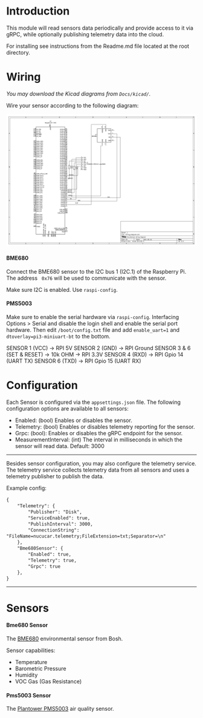 # Introduction

This module will read sensors data periodically and
provide access to it via gRPC, while optionally publishing telemetry data into the cloud.

For installing see instructions from the Readme.md file located at the root directory.

# Wiring

_You may download the Kicad diagrams from `Docs/kicad/`._

Wire your sensor according to the following diagram:

![raspberry pi wiring diagram](../Docs/images/nucucar_wiring.png)

#### BME680

Connect the BME680 sensor to the I2C bus 1 (I2C.1) of the Raspberry Pi.
The address ` 0x76` will be used to communicate with the sensor.

Make sure I2C is enabled. Use `raspi-config`.

#### PMS5003

Make sure to enable the serial hardware via `raspi-config`. Interfacing Options > Serial and disable the login shell and enable the serial port hardware.
Then edit `/boot/config.txt` file and add `enable_uart=1` and `dtoverlay=pi3-miniuart-bt` to the bottom.

SENSOR 1 (VCC) -> RPI 5V
SENSOR 2 (GND) -> RPI Ground
SENSOR 3 & 6 (SET & RESET) -> 10k OHM -> RPI 3.3V
SENSOR 4 (RXD) -> RPI Gpio 14 (UART TX)
SENSOR 6 (TXD) -> RPI Gpio 15 (UART RX)

# Configuration

Each Sensor is configured via the `appsettings.json` file. The following configuration options are
available to all sensors:

- Enabled: (bool) Enables or disables the sensor.
- Telemetry: (bool) Enables or disables telemetry reporting for the sensor.
- Grpc: (bool): Enables or disables the gRPC endpoint for the sensor.
- MeasurementInterval: (int) The interval in milliseconds in which the sensor will read data. Default: 3000

---
Besides sensor configuration, you may also configure the telemetry service. The telemetry service collects telemetry data from all sensors
and uses a telemetry publisher to publish the data.

Example config:
```
{
    "Telemetry": {
        "Publisher": "Disk",
        "ServiceEnabled": true,
        "PublishInterval": 3000,
        "ConnectionString": "FileName=nucucar.telemetry;FileExtension=txt;Separator=\n"
    },
    "Bme680Sensor": {
        "Enabled": true,
        "Telemetry": true,
        "Grpc": true
    },
}
```

---

# Sensors

#### Bme680 Sensor

The [BME680](https://www.bosch-sensortec.com/bst/products/all_products/bme680) environmental sensor from Bosh.

Sensor capabilities:

* Temperature
* Barometric Pressure
* Humidity
* VOC Gas (Gas Resistance)

#### Pms5003 Sensor

The [Plantower PMS5003](http://www.plantower.com/en/content/?108.html) air quality sensor.

